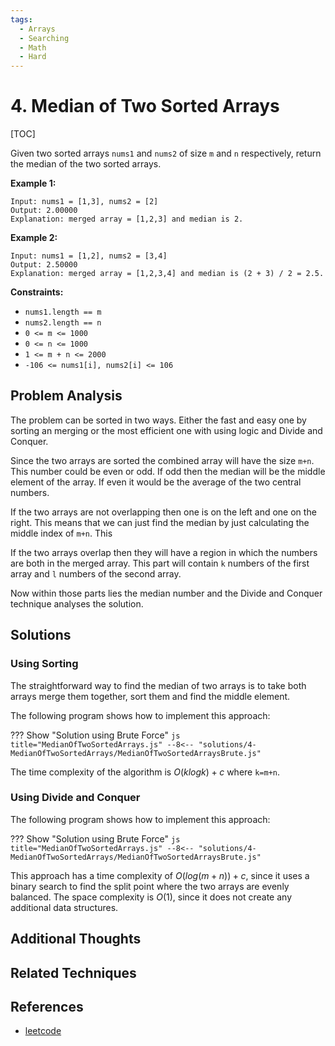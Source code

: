 ```yaml
---
tags:
  - Arrays
  - Searching
  - Math
  - Hard
---
```


# 4. Median of Two Sorted Arrays

[TOC]

Given two sorted arrays `nums1` and `nums2` of size `m` and `n` respectively, return the median of the two sorted arrays.
 
**Example 1:**
```
Input: nums1 = [1,3], nums2 = [2]
Output: 2.00000
Explanation: merged array = [1,2,3] and median is 2.
```

**Example 2:**
```
Input: nums1 = [1,2], nums2 = [3,4]
Output: 2.50000
Explanation: merged array = [1,2,3,4] and median is (2 + 3) / 2 = 2.5.
```

**Constraints:**

* `nums1.length == m`
* `nums2.length == n`
* `0 <= m <= 1000`
* `0 <= n <= 1000`
* `1 <= m + n <= 2000`
* `-106 <= nums1[i], nums2[i] <= 106`

## Problem Analysis

The problem can be sorted in two ways. Either the fast and easy one by sorting an merging or the most efficient one with using logic and Divide and Conquer.

Since the two arrays are sorted the combined array will have the size `m+n`. This number could be even or odd. If odd then the median will be the middle element of the array. If even it would be the average of the two central numbers.

If the two arrays are not overlapping then one is on the left and one on the right. This means that we can just find the median by just calculating the middle index of `m+n`. This

If the two arrays overlap then they will have a region in which the numbers are both in the merged array. This part will contain `k` numbers of the first array and `l` numbers of the second array.

Now within those parts lies the median number and the Divide and Conquer technique analyses the solution.

## Solutions

### Using Sorting

The straightforward way to find the median of two arrays is to take both arrays merge them together, sort them and find the middle element.

The following program shows how to implement this approach:

??? Show "Solution using Brute Force"
    ```js title="MedianOfTwoSortedArrays.js"
    --8<-- "solutions/4-MedianOfTwoSortedArrays/MedianOfTwoSortedArraysBrute.js"
    ```

The time complexity of the algorithm is $O(klogk)+c$ where `k=m+n`.

### Using Divide and Conquer

The following program shows how to implement this approach:

??? Show "Solution using Brute Force"
    ```js title="MedianOfTwoSortedArrays.js"
    --8<-- "solutions/4-MedianOfTwoSortedArrays/MedianOfTwoSortedArraysBrute.js"
    ```

This approach has a time complexity of $O(log(m + n))+c$, since it uses a binary search to find the split point where the two arrays are evenly balanced. The space complexity is $O(1)$, since it does not create any additional data structures.

## Additional Thoughts

## Related Techniques

## References

* [leetcode](https://leetcode.com/problems/median-of-two-sorted-arrays/)



